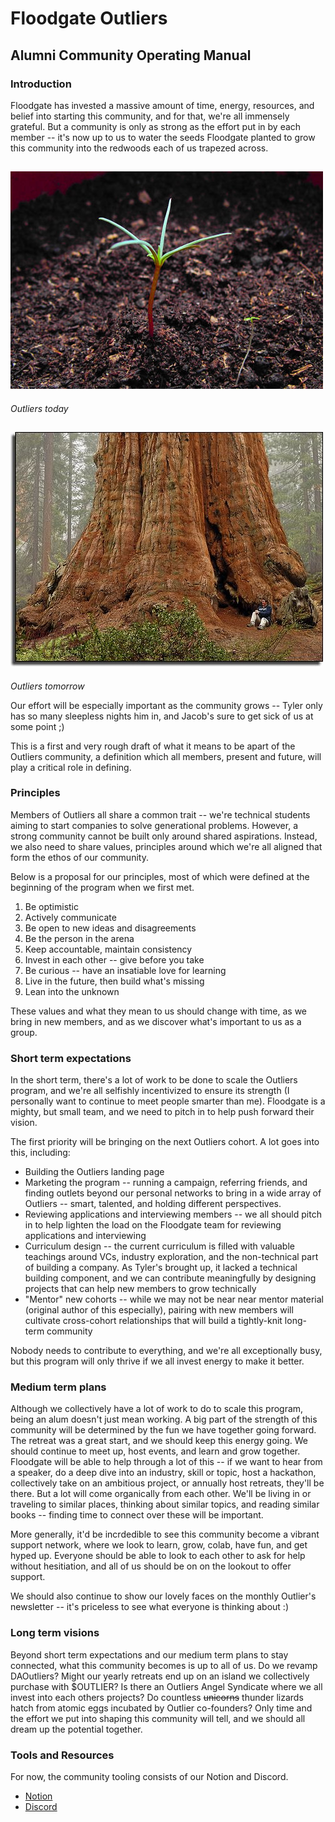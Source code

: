 # Floodgate Outliers
## Alumni Community Operating Manual
### Introduction
Floodgate has invested a massive amount of time, energy, resources, and belief into
starting this community, and for that, we're all immensely grateful.
But a community is only as strong as the effort put in by each member -- it's now
up to us to water the seeds Floodgate planted to grow this community into the
redwoods each of us trapezed across.

![Redwood sprout](./img/sprout.jpeg)
---
*Outliers today*

![Bigass Redwood](./img/redwood.jpeg)
---
*Outliers tomorrow*

Our effort will be especially important as the community grows -- Tyler only has
so many sleepless nights him in, and Jacob's sure to get sick of us at some
point ;)

This is a first and very rough draft of what it means to be apart of the Outliers
community, a definition which all members, present and future, will play
a critical role in defining.

### Principles
Members of Outliers all share a common trait -- we're technical students
aiming to start companies to solve generational problems. However, a strong community cannot be built
only around shared aspirations. Instead, we also need to share values,
principles around which we're all aligned that form the ethos of our community.

Below is a proposal for our principles, most of which were defined at the
beginning of the program when we first met.

1. Be optimistic
2. Actively communicate
3. Be open to new ideas and disagreements
4. Be the person in the arena
5. Keep accountable, maintain consistency
6. Invest in each other -- give before you take
7. Be curious -- have an insatiable love for learning
8. Live in the future, then build what's missing
9. Lean into the unknown

These values and what they mean to us should change with time, as we bring
in new members, and as we discover what's important to us as a group.

### Short term expectations
In the short term, there's a lot of work to be done to scale the Outliers
program, and we're all selfishly incentivized to ensure its strength (I
personally want to continue to meet people smarter than me). Floodgate is a
mighty, but small team, and we need to pitch in to help push forward their
vision.

The first priority will be bringing on the next Outliers cohort. A lot goes into
this, including:

- Building the Outliers landing page
- Marketing the program -- running a campaign, referring friends, and finding
  outlets beyond our personal networks to bring in a wide array of Outliers --
  smart, talented, and holding different perspectives.
- Reviewing applications and interviewing members -- we all should pitch in to
  help lighten the load on the Floodgate team for reviewing applications and
  interviewing
- Curriculum design -- the current curriculum is filled with valuable
  teachings around VCs, industry exploration, and the non-technical part of
  building a company. As Tyler's brought up, it lacked a technical building
  component, and we can contribute meaningfully by designing projects that can
  help new members to grow technically
- "Mentor" new cohorts -- while we may not be near near mentor material (original author of this especially), pairing with
  new members will cultivate cross-cohort relationships that will build a
  tightly-knit long-term community

Nobody needs to contribute to everything, and we're all exceptionally busy,
but this program will only thrive if we all invest energy to make it better.

### Medium term plans
Although we collectively have a lot of work to do to scale this program, being
an alum doesn't just mean working. A big part of the strength of this community
will be determined by the fun we have together going forward. The retreat was a
great start, and we should keep this energy going. We should continue to meet
up, host events, and learn and grow together. Floodgate will be able to help
through a lot of this -- if we want to hear from a speaker, do a deep dive into
an industry, skill or topic, host a hackathon, collectively take on an ambitious
project, or annually host retreats, they'll be there. But a lot will come organically
from each other. We'll be living in or traveling to similar places, thinking about similar
topics, and reading similar books -- finding time to connect over these will be
important.

More generally, it'd be incrdedible to see this community become a vibrant support network,
where we look to learn, grow, colab, have fun, and get hyped up. Everyone should
be able to look to each other to ask for help without hesitiation, and all of us
should be on on the lookout to offer support.

We should also continue to show our lovely faces on the monthly Outlier's
newsletter -- it's priceless to see what everyone is thinking about :)

### Long term visions
Beyond short term expectations and our medium term plans to stay connected, what
this community becomes is up to all of us. Do we revamp DAOutliers?
Might our yearly retreats end up on an island we collectively purchase with
$OUTLIER? Is there an Outliers Angel Syndicate
where we all invest into each others projects? Do countless ~~unicorns~~ thunder
lizards hatch from atomic eggs incubated by Outlier co-founders? Only time and
the effort we put into shaping this community will tell, and we should all dream
up the potential together.

### Tools and Resources
For now, the community tooling consists of our Notion and Discord.
- [Notion](https://www.notion.so/floodgateoutliers/Community-a36be87df38c486e8ff06812648ba4b4)
- [Discord](https://discord.gg/hk5JB2EY)
